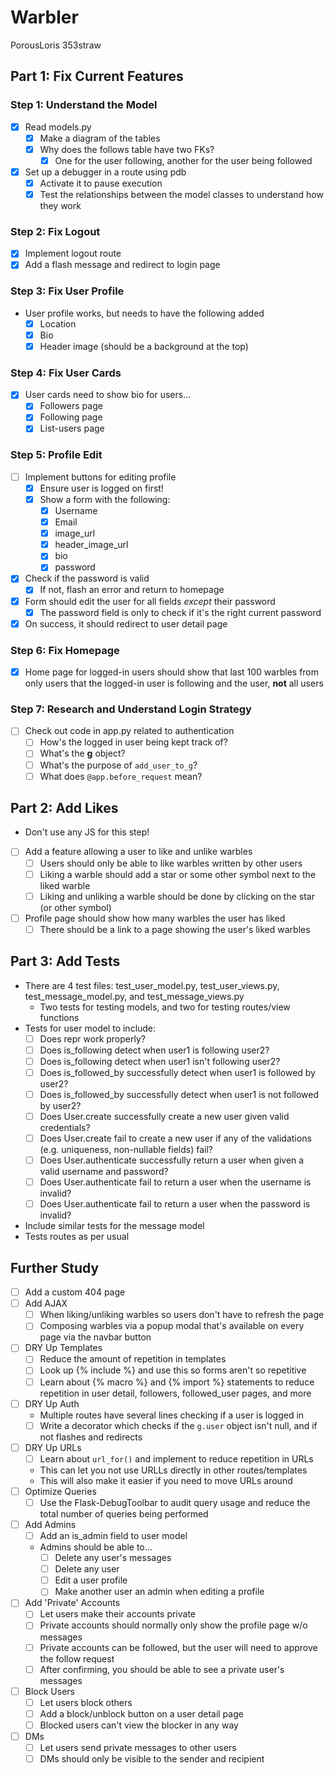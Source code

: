 # Warbler

PorousLoris
353straw

## Part 1: Fix Current Features

### Step 1: Understand the Model

- [x] Read models.py
  - [x] Make a diagram of the tables
  - [x] Why does the follows table have two FKs?
    - [x] One for the user following, another for the user being followed
- [x] Set up a debugger in a route using pdb
  - [x] Activate it to pause execution
  - [x] Test the relationships between the model classes to understand how they work

### Step 2: Fix Logout

- [x] Implement logout route
- [x] Add a flash message and redirect to login page

### Step 3: Fix User Profile

- User profile works, but needs to have the following added
  - [x] Location
  - [x] Bio
  - [x] Header image (should be a background at the top)
  
### Step 4: Fix User Cards
  
- [x] User cards need to show bio for users...
  - [x] Followers page
  - [x] Following page
  - [x] List-users page

### Step 5: Profile Edit

- [ ] Implement buttons for editing profile
  - [x] Ensure user is logged on first!
  - [x] Show a form with the following:
    - [x] Username
    - [x] Email
    - [x] image_url
    - [x] header_image_url
    - [x] bio
    - [x] password
- [x] Check if the password is valid
  - [x] If not, flash an error and return to homepage
- [x] Form should edit the user for all fields *except* their password
  - [x] The password field is only to check if it's the right current password
- [x] On success, it should redirect to user detail page

### Step 6: Fix Homepage

- [x] Home page for logged-in users should show that last 100 warbles from only users that the logged-in user is following and the user, **not** all users

### Step 7: Research and Understand Login Strategy

- [ ] Check out code in app.py related to authentication
  - [ ] How's the logged in user being kept track of?
  - [ ] What's the **g** object?
  - [ ] What's the purpose of `add_user_to_g`?
  - [ ] What does `@app.before_request` mean?
  
## Part 2: Add Likes

- Don't use any JS for this step!
- [ ] Add a feature allowing a user to like and unlike warbles
  - [ ] Users should only be able to like warbles written by other users
  - [ ] Liking a warble should add a star or some other symbol next to the liked warble
  - [ ] Liking and unliking a warble should be done by clicking on the star (or other symbol)
- [ ] Profile page should show how many warbles the user has liked
  - [ ] There should be a link to a page showing the user's liked warbles

## Part 3: Add Tests

- There are 4 test files: test_user_model.py, test_user_views.py, test_message_model.py, and test_message_views.py
  - Two tests for testing models, and two for testing routes/view functions
- Tests for user model to include:
  - [ ] Does repr work properly?
  - [ ] Does is_following detect when user1 is following user2?
  - [ ] Does is_following detect when user1 isn't following user2?
  - [ ] Does is_followed_by successfully detect when user1 is followed by user2?
  - [ ] Does is_followed_by successfully detect when user1 is not followed by user2?
  - [ ] Does User.create successfully create a new user given valid credentials?
  - [ ] Does User.create fail to create a new user if any of the validations (e.g. uniqueness, non-nullable fields) fail?
  - [ ] Does User.authenticate successfully return a user when given a valid username and password?
  - [ ] Does User.authenticate fail to return a user when the username is invalid?
  - [ ] Does User.authenticate fail to return a user when the password is invalid?
- Include similar tests for the message model
- Tests routes as per usual

## Further Study

- [ ] Add a custom 404 page
- [ ] Add AJAX
  - [ ] When liking/unliking warbles so users don't have to refresh the page
  - [ ] Composing warbles via a popup modal that's available on every page via the navbar button
- [ ] DRY Up Templates
  - [ ] Reduce the amount of repetition in templates
  - [ ] Look up {% include %} and use this so forms aren't so repetitive
  - [ ] Learn about {% macro %} and {% import %} statements to reduce repetition in user detail, followers, followed_user pages, and more
- [ ] DRY Up Auth
  - Multiple routes have several lines checking if a user is logged in
  - [ ] Write a decorator which checks if the `g.user` object isn't null, and if not flashes and redirects
- [ ] DRY Up URLs
  - [ ] Learn about `url_for()` and implement to reduce repetition in URLs
  - This can let you not use URLLs directly in other routes/templates
  - This will also make it easier if you need to move URLs around
- [ ] Optimize Queries
  - [ ] Use the Flask-DebugToolbar to audit query usage and reduce the total number of queries being performed
- [ ] Add Admins
  - [ ] Add an is_admin field to user model
  - Admins should be able to...
    - [ ] Delete any user's messages
    - [ ] Delete any user
    - [ ] Edit a user profile
    - [ ] Make another user an admin when editing a profile
- [ ] Add 'Private' Accounts
  - [ ] Let users make their accounts private
  - [ ] Private accounts should normally only show the profile page w/o messages
  - [ ] Private accounts can be followed, but the user will need to approve the follow request
  - [ ] After confirming, you should be able to see a private user's messages
- [ ] Block Users
  - [ ] Let users block others
  - [ ] Add a block/unblock button on a user detail page
  - [ ] Blocked users can't view the blocker in any way
- [ ] DMs
  - [ ] Let users send private messages to other users
  - [ ] DMs should only be visible to the sender and recipient
